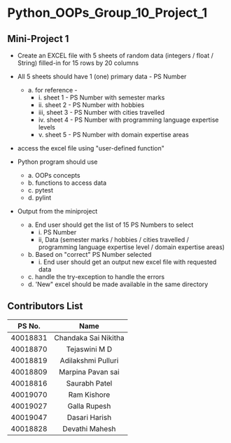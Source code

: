 # Python_OOPs_Group_10_Project_1

## Mini-Project 1

- Create an EXCEL file with 5 sheets of random data (integers / float / String) filled-in for 15 rows by 20 columns
- All 5 sheets should have 1 (one) primary data - PS Number
  * a. for reference -
    * i. sheet 1 - PS Number with semester marks
    *  ii. sheet 2 - PS Number with hobbies
    *  iii, sheet 3 - PS Number with cities travelled
    *  iv. sheet 4 - PS Number with programming language expertise levels
    *  v. sheet 5 - PS Number with domain expertise areas

- access the excel file using "user-defined function"
- Python program should use
  * a. OOPs concepts
  * b. functions to access data
  * c. pytest
  * d. pylint
  
- Output from the miniproject
  * a. End user should get the list of 15 PS Numbers to select
    * i. PS Number
    * ii, Data (semester marks / hobbies / cities travelled / programming language expertise level / domain expertise areas)
  * b. Based on "correct" PS Number selected
    * i. End user should get an output new excel file with requested data
  * c. handle the try-exception to handle the errors
  * d. 'New" excel should be made available in the same directory

##








































## Contributors List 

|PS No. |  Name   | 
|:---:|:---:|
| 40018831 | Chandaka Sai Nikitha |  
| 40018870 | Tejaswini M D |   
| 40018819 | Adilakshmi Pulluri |   
| 40018809 | Marpina Pavan sai | 
| 40018816 | Saurabh Patel | 
| 40019070 | Ram Kishore |  
| 40019027 | Galla Rupesh |  
| 40019047 | Dasari Harish |   
| 40018828 | Devathi Mahesh |   

